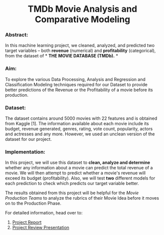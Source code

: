 <h1 align="center">TMDb Movie Analysis and Comparative Modeling</h1>


### Abstract:

In this machine learning project, we cleaned, analyzed, and predicted two target variables – both **revenue**
(numerical) and **profitability** (categorical), from the dataset of * **THE MOVIE DATABASE (TMDb).** *

### Aim: 

To explore the various Data Processing, Analysis and Regression and Classification Modeling
techniques required for our Dataset to provide better predictions of the Revenue or the Profitability of
a movie before its production.

### Dataset:

The dataset contains around 5000 movies with 22 features and is obtained from Kaggle [1].
The information available about each movie include its budget, revenue generated, genres, rating, vote
count, popularity, actors and actresses and any more. However, we used an unclean version of the dataset
for our project.

### Implementation:

In this project, we will use this dataset to **clean, analyze and determine** whether any information about
a movie can predict the total revenue of a movie. We will then attempt to predict whether a movie's
revenue will exceed its budget (profitability). Also, we will test **two** different models for each
prediction to check which predicts our target variable better.


The results obtained from this project will be helpful for the *Movie Production Teams* to analyze the
rubrics of their Movie Idea before it moves on to the Production Phase.

For detailed information, head over to:
1. [Project Report](https://github.com/IndraP24/Sem-3-Project-TMDb-Movie-Analysis-and-Modeling/blob/main/Project%20Report%20_%20Sem%203.pdf)
2. [Project Review Presentation](https://github.com/IndraP24/Sem-3-Project-TMDb-Movie-Analysis-and-Modeling/blob/main/Final%20Review%20-%20Project%20Slides.pdf)
